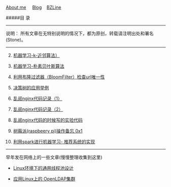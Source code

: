 [About me](http://lexmao.com) &nbsp;&nbsp;&nbsp; 
[Blog](http://lexmao.com/blog.html)&nbsp;&nbsp;&nbsp;
[BZLine](http://www.bzline.cn)




#####目 录
***
说明： 所有文章在无特别说明的情况下，都为原创，转载请注明出处和署名(Stone)。
***



2. [机器学习-k-近邻算法）](http://www.lexmao.com/knn.html) 

3. [机器学习-朴素贝叶斯算法](http://www.lexmao.com/bayes.html)

4. [利用布隆过滤器（BloomFilter）检查url唯一性](http://www.lexmao.com/bloomfilter.html)
5. [决策树的应用举例](http://www.lexmao.com/decision.html)

2. [乱阅nginx代码记录（1）](http://www.lexmao.com/nginx_1.html)

3. [乱阅nginx代码记录（2）](http://www.lexmao.com/nginx_2.html)

3. [乱阅nginx代码的时候写的实验代码](https://github.com/lexmao/public-base-lib)

4. [树莓派(raspbeery pi)操作备忘 0x1](http://www.lexmao.com/raspbeery_0x1.html)
5. [利用spark进行机器学习- 推荐系统的实现](http://www.lexmao.com/spark-c04.html)

 

***
早年发在网络上的一些文章(慢慢整理收集到这里)

   * [Linux环境下的通用线程池设计](http://wenku.baidu.com/link?url=E1iLLWSa6oLCqPRtgJY4_ajVZ-gsOkvSHOn5RVteo5hsUifmrvrodh-W8UiKMV3WHiWRy3Ys575iDWX_oh40zSJEadPdnKmoxqPAKNgFGfC)

   * [应用Linux上的 OpenLDAP集群](http://www.ccidnet.com/2004/1209/187665.shtml)
  